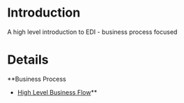 # Introduction #

A high level introduction to EDI - business process focused

# Details #

**Business Process
  * [High Level Business Flow](TutorialHighLevelBusinessFlow.md)**

